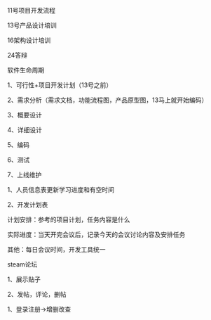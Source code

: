 11号项目开发流程

13号产品设计培训

16架构设计培训

24答辩

软件生命周期

1、可行性+项目开发计划（13号之前）

2、需求分析（需求文档，功能流程图，产品原型图，13马上就开始编码）

3、概要设计

4、详细设计

5、编码

6、测试

7、上线维护

1、人员信息表更新学习进度和有空时间

2、开发计划表

计划安排：参考的项目计划，任务内容是什么

实际进度：当天开完会议后，记录今天的会议讨论内容及安排任务

其他：每日会议时间，开发工具统一

steam论坛

1、展示贴子

2、发帖，评论，删帖

1、登录注册->增删改查

